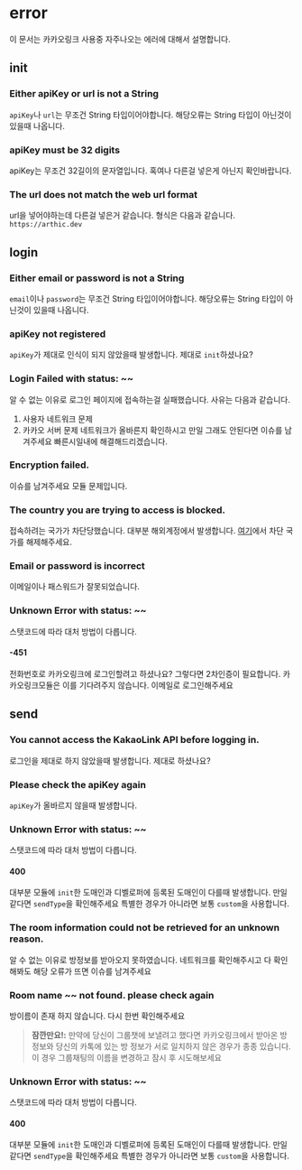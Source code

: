 # error
이 문서는 카카오링크 사용중 자주나오는 에러에 대해서 설명합니다.
## init
### Either apiKey or url is not a String
`apiKey`나 `url`는 무조건 String 타입이어야합니다.
해당오류는 String 타입이 아닌것이 있을때 나옵니다.
### apiKey must be 32 digits
apiKey는 무조건 32길이의 문자열입니다. 혹여나 다른걸 넣은게 아닌지 확인바랍니다.
### The url does not match the web url format
url을 넣어야하는데 다른걸 넣은거 같습니다. 형식은 다음과 같습니다.
`https://arthic.dev`

## login
### Either email or password is not a String
`email`이나 `password`는 무조건 String 타입이어야합니다.
해당오류는 String 타입이 아닌것이 있을때 나옵니다.
### apiKey not registered
`apiKey`가 제대로 인식이 되지 않았을때 발생합니다. 제대로 `init`하셨나요?
### Login Failed with status: ~~
알 수 없는 이유로 로그인 페이지에 접속하는걸 실패했습니다. 사유는 다음과 같습니다.
1. 사용자 네트워크 문제
2. 카카오 서버 문제
네트워크가 올바른지 확인하시고 만일 그래도 안된다면 이슈를 남겨주세요 빠른시일내에 해결해드리겠습니다.
### Encryption failed.
이슈를 남겨주세요 모듈 문제입니다.
### The country you are trying to access is blocked.
접속하려는 국가가 차단당했습니다. 대부분 해외계정에서 발생합니다.
[여기](https://accounts.kakao.com/)에서 차단 국가를 해제해주세요.
### Email or password is incorrect
이메일이나 패스워드가 잘못되었습니다.
### Unknown Error with status: ~~
스탯코드에 따라 대처 방법이 다릅니다.
#### -451
전화번호로 카카오링크에 로그인할려고 하셨나요? 그렇다면 2차인증이 필요합니다.
카카오링크모듈은 이를 기다려주지 않습니다.
이메일로 로그인해주세요

## send
### You cannot access the KakaoLink API before logging in.
로그인을 제대로 하지 않았을때 발생합니다. 제대로 하셨나요?
### Please check the apiKey again
`apiKey`가 올바르지 않을때 발생합니다.
### Unknown Error with status: ~~
스탯코드에 따라 대처 방법이 다릅니다.
#### 400
대부분 모듈에 `init`한 도매인과 디벨로퍼에 등록된 도매인이 다를때 발생합니다.
만일 같다면 `sendType`을 확인해주세요
특별한 경우가 아니라면 보통 `custom`을 사용합니다.
### The room information could not be retrieved for an unknown reason.
알 수 없는 이유로 방정보를 받아오지 못하였습니다.
네트워크를 확인해주시고 다 확인해봐도 해당 오류가 뜨면 이슈를 남겨주세요
### Room name ~~ not found. please check again
방이름이 존재 하지 않습니다. 다시 한번 확인해주세요
> **잠깐만요!:** 만약에 당신이 그룹챗에 보낼려고 했다면 카카오링크에서 받아온 방 정보와 당신의 카톡에 있는 방 정보가
> 서로 일치하지 않은 경우가 종종 있습니다.
> 이 경우 그룹채팅의 이름을 변경하고 잠시 후 시도해보세요
### Unknown Error with status: ~~
스탯코드에 따라 대처 방법이 다릅니다.
#### 400
대부분 모듈에 `init`한 도매인과 디벨로퍼에 등록된 도매인이 다를때 발생합니다.
만일 같다면 `sendType`을 확인해주세요
특별한 경우가 아니라면 보통 `custom`을 사용합니다.